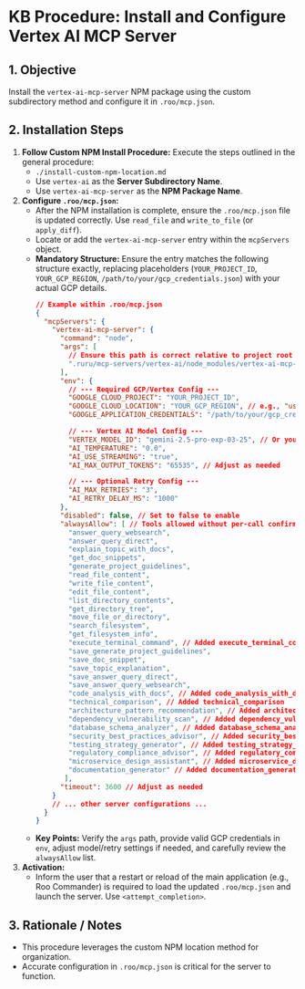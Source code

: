 # KB Procedure: Install and Configure Vertex AI MCP Server

## 1. Objective

Install the `vertex-ai-mcp-server` NPM package using the custom subdirectory method and configure it in `.roo/mcp.json`.

## 2. Installation Steps

1.  **Follow Custom NPM Install Procedure:** Execute the steps outlined in the general procedure:
    *   `./install-custom-npm-location.md`
    *   Use `vertex-ai` as the **Server Subdirectory Name**.
    *   Use `vertex-ai-mcp-server` as the **NPM Package Name**.
2.  **Configure `.roo/mcp.json`:**
    *   After the NPM installation is complete, ensure the `.roo/mcp.json` file is updated correctly. Use `read_file` and `write_to_file` (or `apply_diff`).
    *   Locate or add the `vertex-ai-mcp-server` entry within the `mcpServers` object.
    *   **Mandatory Structure:** Ensure the entry matches the following structure exactly, replacing placeholders (`YOUR_PROJECT_ID`, `YOUR_GCP_REGION`, `/path/to/your/gcp_credentials.json`) with your actual GCP details.
        ```json
        // Example within .roo/mcp.json
        {
          "mcpServers": {
            "vertex-ai-mcp-server": {
              "command": "node",
              "args": [
                // Ensure this path is correct relative to project root
                ".ruru/mcp-servers/vertex-ai/node_modules/vertex-ai-mcp-server/build/index.js"
              ],
              "env": {
                // --- Required GCP/Vertex Config ---
                "GOOGLE_CLOUD_PROJECT": "YOUR_PROJECT_ID",
                "GOOGLE_CLOUD_LOCATION": "YOUR_GCP_REGION", // e.g., "us-central1"
                "GOOGLE_APPLICATION_CREDENTIALS": "/path/to/your/gcp_credentials.json",

                // --- Vertex AI Model Config ---
                "VERTEX_MODEL_ID": "gemini-2.5-pro-exp-03-25", // Or your preferred model
                "AI_TEMPERATURE": "0.0",
                "AI_USE_STREAMING": "true",
                "AI_MAX_OUTPUT_TOKENS": "65535", // Adjust as needed

                // --- Optional Retry Config ---
                "AI_MAX_RETRIES": "3",
                "AI_RETRY_DELAY_MS": "1000"
              },
              "disabled": false, // Set to false to enable
              "alwaysAllow": [ // Tools allowed without per-call confirmation
                "answer_query_websearch",
                "answer_query_direct",
                "explain_topic_with_docs",
                "get_doc_snippets",
                "generate_project_guidelines",
                "read_file_content",
                "write_file_content",
                "edit_file_content",
                "list_directory_contents",
                "get_directory_tree",
                "move_file_or_directory",
                "search_filesystem",
                "get_filesystem_info",
                "execute_terminal_command", // Added execute_terminal_command
                "save_generate_project_guidelines",
                "save_doc_snippet",
                "save_topic_explanation",
                "save_answer_query_direct",
                "save_answer_query_websearch",
                "code_analysis_with_docs", // Added code_analysis_with_docs
                "technical_comparison", // Added technical_comparison
                "architecture_pattern_recommendation", // Added architecture_pattern_recommendation
                "dependency_vulnerability_scan", // Added dependency_vulnerability_scan
                "database_schema_analyzer", // Added database_schema_analyzer
                "security_best_practices_advisor", // Added security_best_practices_advisor
                "testing_strategy_generator", // Added testing_strategy_generator
                "regulatory_compliance_advisor", // Added regulatory_compliance_advisor
                "microservice_design_assistant", // Added microservice_design_assistant
                "documentation_generator" // Added documentation_generator
               ],
              "timeout": 3600 // Adjust as needed
            }
            // ... other server configurations ...
          }
        }
        ```
    *   **Key Points:** Verify the `args` path, provide valid GCP credentials in `env`, adjust model/retry settings if needed, and carefully review the `alwaysAllow` list.
3.  **Activation:**
    *   Inform the user that a restart or reload of the main application (e.g., Roo Commander) is required to load the updated `.roo/mcp.json` and launch the server. Use `<attempt_completion>`.

## 3. Rationale / Notes

*   This procedure leverages the custom NPM location method for organization.
*   Accurate configuration in `.roo/mcp.json` is critical for the server to function.
